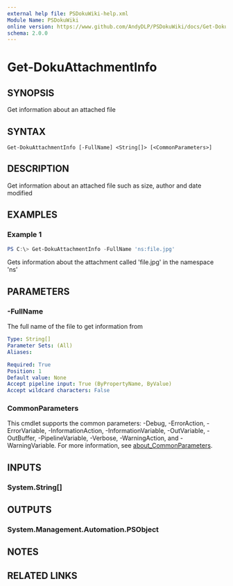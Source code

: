```yaml
---
external help file: PSDokuWiki-help.xml
Module Name: PSDokuWiki
online version: https://www.github.com/AndyDLP/PSDokuWiki/docs/Get-DokuAttachmentInfo.md
schema: 2.0.0
---
```


# Get-DokuAttachmentInfo

## SYNOPSIS
Get information about an attached file

## SYNTAX

```
Get-DokuAttachmentInfo [-FullName] <String[]> [<CommonParameters>]
```

## DESCRIPTION
Get information about an attached file such as size, author and date modified

## EXAMPLES

### Example 1
```powershell
PS C:\> Get-DokuAttachmentInfo -FullName 'ns:file.jpg'
```

Gets information about the attachment called 'file.jpg' in the namespace 'ns'

## PARAMETERS

### -FullName
The full name of the file to get information from

```yaml
Type: String[]
Parameter Sets: (All)
Aliases:

Required: True
Position: 1
Default value: None
Accept pipeline input: True (ByPropertyName, ByValue)
Accept wildcard characters: False
```

### CommonParameters
This cmdlet supports the common parameters: -Debug, -ErrorAction, -ErrorVariable, -InformationAction, -InformationVariable, -OutVariable, -OutBuffer, -PipelineVariable, -Verbose, -WarningAction, and -WarningVariable. For more information, see [about_CommonParameters](http://go.microsoft.com/fwlink/?LinkID=113216).

## INPUTS

### System.String[]

## OUTPUTS

### System.Management.Automation.PSObject

## NOTES

## RELATED LINKS
